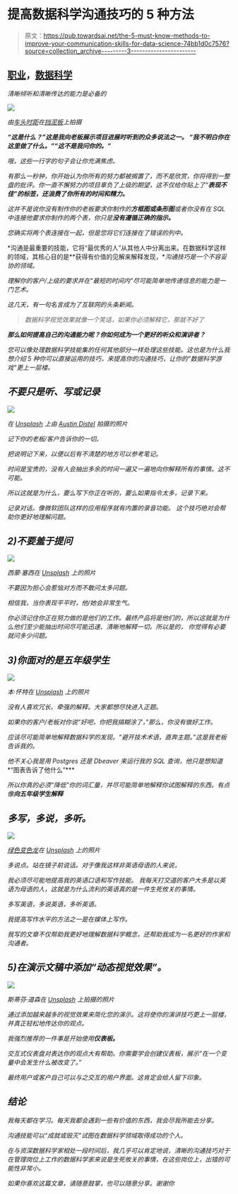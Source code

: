 # 提高数据科学沟通技巧的 5 种方法

> 原文：<https://pub.towardsai.net/the-5-must-know-methods-to-improve-your-communication-skills-for-data-science-74bb1d0c7576?source=collection_archive---------3----------------------->

## [职业](https://towardsai.net/p/category/careers)，[数据科学](https://towardsai.net/p/category/data-science)

*清晰倾听和清晰传达的能力是必备的*

*![](img/4aedbefac4fe724379099fe9b3ad228a.png)*

*由[车头时距](https://unsplash.com/@headwayio?utm_source=medium&utm_medium=referral)在[挡泥板](https://unsplash.com?utm_source=medium&utm_medium=referral)上拍摄*

***“这是什么？”这是我向老板展示项目进展时听到的众多说法之一。
**“我不明白你在这里做了什么。”“这不是我问你的。”*****

*哦，这些一行字的句子会让你充满焦虑。*

*有那么一秒钟，你开始认为你所有的努力都被搁置了，而不是欣赏，你将得到一整盘的批评。你一直不懈努力的项目辜负了上级的期望，这不仅给你贴上了“**表现不佳”的标签，还浪费了你所有的时间和精力。***

*这并不是说你没有制作你的老板要求你制作的**方框图或条形图**或者你没有在 SQL 中连接他要求你制作的两个表，你只是**没有遵循正确的指示。***

*您确实将两个表连接在一起，但是您将它们连接在了错误的列中。*

*沟通是最重要的技能，它将“最优秀的人”从其他人中分离出来。在数据科学这样的领域，其核心目的是**获得有价值的见解来解释发现，**沟通技巧是一个不容妥协的领域。*

*理解你的客户/上级的要求并在“最短的时间内”尽可能简单地传递信息的能力是一门艺术。*

*这几天，有一句名言成为了互联网的头条新闻。*

> *数据科学视觉效果就像一个笑话，如果你必须解释它，那就不好了*

***那么如何提高自己的沟通能力呢？你如何成为一个更好的听众和演讲者？***

*您可以像处理数据科学技能集的任何其他部分一样处理这些技能。这也是为什么我想介绍 5 种你可以直接运用的技巧，来提高你的沟通技巧，让你的“数据科学游戏”更上一层楼。*

## *不要只是听、写或记录*

*![](img/9087c5d2173c4622f12463700e9ed19b.png)*

*在 [Unsplash](https://unsplash.com?utm_source=medium&utm_medium=referral) 上由 [Austin Distel](https://unsplash.com/@austindistel?utm_source=medium&utm_medium=referral) 拍摄的照片*

*记下你的老板/客户告诉你的一切。*

*把说明记下来，以便以后有不清楚的地方可以参考笔记。*

*时间是宝贵的，没有人会抽出多余的时间一遍又一遍地向你解释所有的事情。这不可能。*

*所以这就是为什么，要么写下你正在听的，要么如果指令太多，记录下来。*

*记录对话。像微软团队这样的应用程序就有内置的录音功能。
这个技巧绝对会帮助你更好地理解问题。*

## *2)不要羞于提问*

*![](img/3fe4303f852fefe8db84fc0c97e01867.png)*

*西蒙·塞西在 [Unsplash](https://unsplash.com?utm_source=medium&utm_medium=referral) 上的照片*

*不要因为担心会惹恼对方而不敢问太多问题。*

*相信我，当你表现平平时，他/她会非常生气。*

*你必须记住你正在努力做的是他们的工作。最终产品将是他们的，所以这就是为什么他们至少能抽出时间尽可能迅速、清晰地解释一切。所以是的，
你觉得有必要就问多少问题。*

## *3)你面对的是五年级学生*

*![](img/550b57a4c5b65226c554e908daf9ce40.png)*

*本·怀特在 [Unsplash](https://unsplash.com?utm_source=medium&utm_medium=referral) 上的照片*

*没有人喜欢冗长、牵强的解释。大家都想尽快进入正题。*

*如果你的客户/老板对你说“好吧，你把我搞糊涂了，”那么，你没有做好工作。*

*应该尽可能简单地解释数据科学的发现。“避开技术术语，直奔主题。”这是我老板告诉我的。*

*他不关心我是用 Postgres 还是 Dbeaver 来运行我的 SQL 查询，他只是想知道**“图表告诉了他什么”***

*所以你真的必须“降低”你的词汇量，并尽可能简单地解释你试图解释的东西。有点像**向五年级学生解释***

## *多写，多说，多听。*

*![](img/120bc3eefa6077bf724b9c0ef1b0b77d.png)*

*[绿色变色龙](https://unsplash.com/@craftedbygc?utm_source=medium&utm_medium=referral)在 [Unsplash](https://unsplash.com?utm_source=medium&utm_medium=referral) 上的照片*

*多说点。站在镜子前说话。对于像我这样非英语母语的人来说，*

*我必须尽可能地提高我的英语口语和写作技能。
我每天打交道的客户大多是以英语为母语的人，这就是为什么流利的英语真的是一件生死攸关的事情。*

*多写英语，多说英语，多听英语。*

*我提高写作水平的方法之一是在媒体上写作。*

*我写的文章不仅帮助我更好地理解数据科学概念，还帮助我成为一名更好的作家和沟通者。*

## *5)在演示文稿中添加“动态视觉效果”。*

*![](img/f332ec102831acabc3b346ac51444cce.png)*

*斯蒂芬·道森在 [Unsplash](https://unsplash.com?utm_source=medium&utm_medium=referral) 上拍摄的照片*

*通过添加越来越多的视觉效果来简化您的演示。这将使你的演讲技巧更上一层楼，并真正轻松地传达你的观点。*

*我强烈推荐的一件事是开始使用**仪表板。***

*交互式仪表盘对表达你的观点大有帮助。你需要学会创建仪表板，展示“在一个变量中会发生什么被改变了。”*

*最终用户或客户自己可以与之交互的用户界面。这肯定会给人留下印象。*

## *结论*

*我每天都在学习。每天我都会遇到一些有价值的东西，我会尽我所能去分享。*

*沟通技能可以“成就或毁灭”试图在数据科学领域取得成功的个人。*

*在与资深数据科学家相处一段时间后，我几乎可以肯定地说，清晰的沟通技巧对于在管理岗位上工作的数据科学家来说是生死攸关的事情，在这些岗位上，出错的可能性非常小。*

*如果你喜欢这篇文章，请随意鼓掌，也可以随意分享。谢谢你*